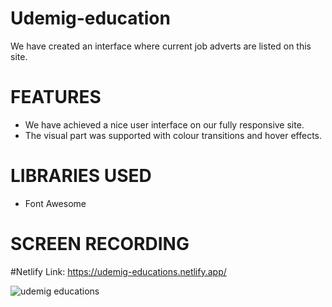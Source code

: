 # Udemig-education

We have created an interface where current job adverts are listed on this site.

# FEATURES
- We have achieved a nice user interface on our fully responsive site.
- The visual part was supported with colour transitions and hover effects.

# LIBRARIES USED
- Font Awesome

# SCREEN RECORDING

#Netlify Link: https://udemig-educations.netlify.app/

 ![udemig educations](https://github.com/emrah-akdag/Udemig-education/assets/150621750/ac361334-ec61-4cbc-9b07-a61e7bbb054f)
